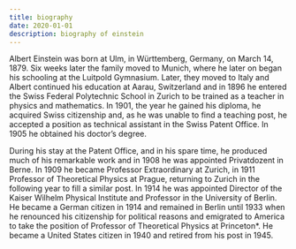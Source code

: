 ```yaml
---
title: biography
date: 2020-01-01
description: biography of einstein
---
```


Albert Einstein was born at Ulm, in Württemberg, Germany, on March 14, 1879. Six weeks later the family moved to Munich, where he later on began his schooling at the Luitpold Gymnasium. Later, they moved to Italy and Albert continued his education at Aarau, Switzerland and in 1896 he entered the Swiss Federal Polytechnic School in Zurich to be trained as a teacher in physics and mathematics. In 1901, the year he gained his diploma, he acquired Swiss citizenship and, as he was unable to find a teaching post, he accepted a position as technical assistant in the Swiss Patent Office. In 1905 he obtained his doctor’s degree.

During his stay at the Patent Office, and in his spare time, he produced much of his remarkable work and in 1908 he was appointed Privatdozent in Berne. In 1909 he became Professor Extraordinary at Zurich, in 1911 Professor of Theoretical Physics at Prague, returning to Zurich in the following year to fill a similar post. In 1914 he was appointed Director of the Kaiser Wilhelm Physical Institute and Professor in the University of Berlin. He became a German citizen in 1914 and remained in Berlin until 1933 when he renounced his citizenship for political reasons and emigrated to America to take the position of Professor of Theoretical Physics at Princeton\*. He became a United States citizen in 1940 and retired from his post in 1945.
